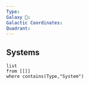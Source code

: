 ```yaml
---
Type: 
Galaxy 🌌: 
Galactic Coordinates: 
Quadrant:
---
```

## Systems
```dataview
list
from [[]]
where contains(Type,"System")
```
